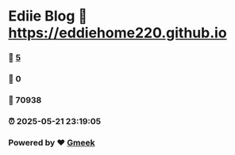 # Ediie Blog :link: https://eddiehome220.github.io 
### :page_facing_up: [5](https://eddiehome220.github.io/tag.html) 
### :speech_balloon: 0 
### :hibiscus: 70938 
### :alarm_clock: 2025-05-21 23:19:05 
### Powered by :heart: [Gmeek](https://github.com/Meekdai/Gmeek)
